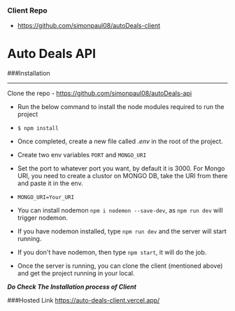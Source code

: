 ### Client Repo

- https://github.com/simonpaul08/autoDeals-client

# Auto Deals API


###Installation
                
----

Clone the repo - https://github.com/simonpaul08/autoDeals-api
- Run the below command to install the node modules required to run the project

- `$ npm install`

- Once completed, create a new file called *.env*  in the root of the project.
- Create two env variables `PORT` and `MONGO_URI`

- Set the port to whatever port you want, by default it is 3000. For Mongo URI, you need to create a clustor on MONGO DB, take the URI from there and paste it in the env.
- `MONGO_URI=Your_URI`

- You can install nodemon `npm i nodemon --save-dev`, as `npm run dev` will trigger nodemon. 

- If you have nodemon installed, type `npm run dev` and the server will start running.

- If you don't have nodemon, then type `npm start`, it will do the job.

- Once the server is running, you can clone the client (mentioned above) and get the project running in your local.

***Do Check The Installation process of Client***

###Hosted Link
https://auto-deals-client.vercel.app/